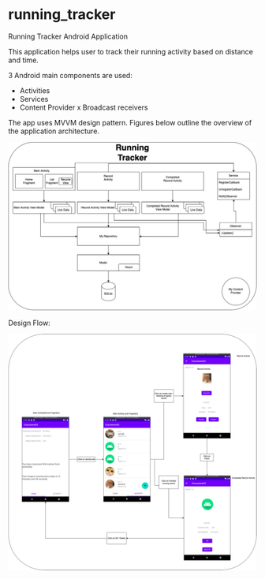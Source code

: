 # running_tracker
Running Tracker Android Application

This application helps user to track their running activity based on distance and time.

3 Android main components are used:
- Activities
- Services
- Content Provider
x Broadcast receivers

The app uses MVVM design pattern. Figures below outline the overview of the application architecture.

<img src="images/architecture.png">

Design Flow:

<img src="images/workflow.png">
